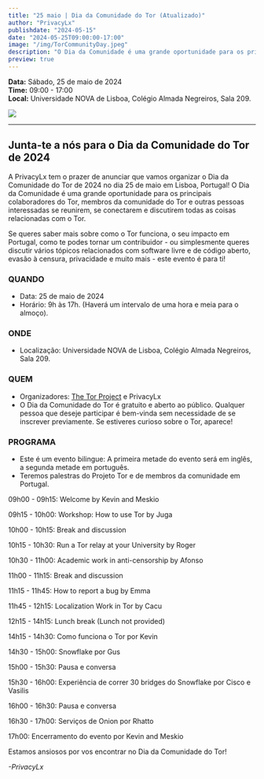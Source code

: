 ```yaml
---
title: "25 maio | Dia da Comunidade do Tor (Atualizado)"
author: "PrivacyLx"
publishdate: "2024-05-15"
date: "2024-05-25T09:00:00-17:00"
image: "/img/TorCommunityDay.jpeg"
description: "O Dia da Comunidade é uma grande oportunidade para os principais colaboradores do Tor, membros da comunidade do Tor e outras pessoas interessadas se reunirem, se conectarem e discutirem todas as coisas relacionadas com o Tor. Se queres saber mais sobre como o Tor funciona, o seu impacto em Portugal, como te podes tornar um contribuidor - ou simplesmente queres discutir vários tópicos relacionados com software livre e de código aberto, evasão à censura, privacidade e muito mais - este evento é para ti!"
preview: true
---
```


**Data:** Sábado, 25 de maio de 2024\
**Time:** 09:00 - 17:00\
**Local:** Universidade NOVA de Lisboa, Colégio Almada Negreiros, Sala 209.


![](/img/TorCommunityDay.jpeg)

---
## Junta-te a nós para o Dia da Comunidade do Tor de 2024

A PrivacyLx tem o prazer de anunciar que vamos organizar o Dia da Comunidade do Tor de 2024 no dia 25 de maio em Lisboa, Portugal! O Dia da Comunidade é uma grande oportunidade para os principais colaboradores do Tor, membros da comunidade do Tor e outras pessoas interessadas se reunirem, se conectarem e discutirem todas as coisas relacionadas com o Tor. 

Se queres saber mais sobre como o Tor funciona, o seu impacto em Portugal, como te podes tornar um contribuidor - ou simplesmente queres discutir vários tópicos relacionados com software livre e de código aberto, evasão à censura, privacidade e muito mais - este evento é para ti!

### QUANDO

- Data: 25 de maio de 2024
- Horário: 9h às 17h. (Haverá um intervalo de uma hora e meia para o almoço).

### ONDE

- Localização: Universidade NOVA de Lisboa, Colégio Almada Negreiros, Sala 209.

### QUEM

- Organizadores: [The Tor Project](https://torproject.org) e PrivacyLx
- O Dia da Comunidade do Tor é gratuito e aberto ao público. Qualquer pessoa que deseje participar é bem-vinda sem necessidade de se inscrever previamente. Se estiveres curioso sobre o Tor, aparece!

### PROGRAMA

- Este é um evento bilingue: A primeira metade do evento será em inglês, a segunda metade em português.
- Teremos palestras do Projeto Tor e de membros da comunidade em Portugal. 

09h00 - 09h15: Welcome by Kevin and Meskio

09h15 - 10h00: Workshop: How to use Tor by Juga

10h00 - 10h15: Break and discussion

10h15 - 10h30: Run a Tor relay at your University by Roger

10h30 - 11h00: Academic work in anti-censorship by Afonso

11h00 - 11h15: Break and discussion

11h15 - 11h45: How to report a bug by Emma

11h45 - 12h15: Localization Work in Tor by Cacu

12h15 - 14h15: Lunch break (Lunch not provided)

14h15 - 14h30: Como funciona o Tor por Kevin

14h30 - 15h00: Snowflake por Gus

15h00 - 15h30: Pausa e conversa

15h30 - 16h00: Experiência de correr 30 bridges do Snowflake por Cisco e Vasilis

16h00 - 16h30: Pausa e conversa

16h30 - 17h00: Serviços de Onion por Rhatto

17h00: Encerramento do evento por Kevin and Meskio

Estamos ansiosos por vos encontrar no Dia da Comunidade do Tor!

*-PrivacyLx*
